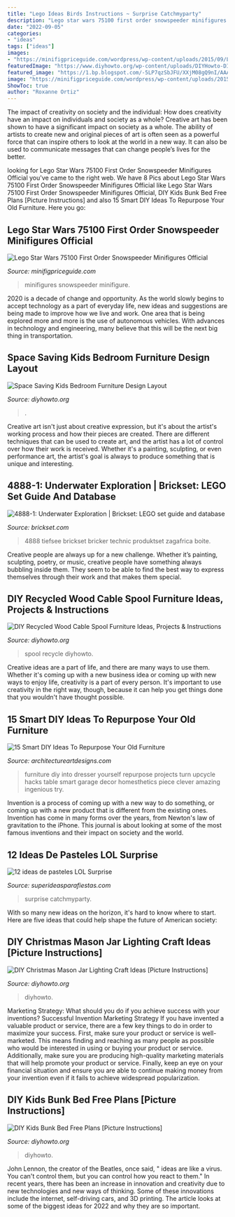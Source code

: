 ```yaml
---
title: "Lego Ideas Birds Instructions ~ Surprise Catchmyparty"
description: "Lego star wars 75100 first order snowspeeder minifigures official"
date: "2022-09-05"
categories:
- "ideas"
tags: ["ideas"]
images:
- "https://minifigpriceguide.com/wordpress/wp-content/uploads/2015/09/Lego-Star-Wars-75100-First-Order-Snowspeeder.jpg"
featuredImage: "https://www.diyhowto.org/wp-content/uploads/DIYHowto-DIY-Kids-Bunk-Bed-Free-Plans-02.jpg"
featured_image: "https://1.bp.blogspot.com/-5LP7qzSbJFU/XXjM08gQ9nI/AAAAAAAAQ9I/Pld_Ej_bi6g_LC6naskUs62x0zkyOPZVgCLcBGAsYHQ/s1600/11.jpg"
image: "https://minifigpriceguide.com/wordpress/wp-content/uploads/2015/09/Lego-Star-Wars-75100-First-Order-Snowspeeder.jpg"
ShowToc: true
author: "Roxanne Ortiz"
---
```



The impact of creativity on society and the individual: How does creativity have an impact on individuals and society as a whole?
Creative art has been shown to have a significant impact on society as a whole. The ability of artists to create new and original pieces of art is often seen as a powerful force that can inspire others to look at the world in a new way. It can also be used to communicate messages that can change people’s lives for the better.

	

		
looking for Lego Star Wars 75100 First Order Snowspeeder Minifigures Official you've came to the right web. We have 8 Pics about Lego Star Wars 75100 First Order Snowspeeder Minifigures Official like Lego Star Wars 75100 First Order Snowspeeder Minifigures Official, DIY Kids Bunk Bed Free Plans [Picture Instructions] and also 15 Smart DIY Ideas To Repurpose Your Old Furniture. Here you go:
		
    
## Lego Star Wars 75100 First Order Snowspeeder Minifigures Official

<img loading=lazy src="https://minifigpriceguide.com/wordpress/wp-content/uploads/2015/09/Lego-Star-Wars-75100-First-Order-Snowspeeder.jpg" onerror="this.onerror=null;this.src='https://tse3.mm.bing.net/th?id=OIP.492Jwcs8y1wm6Ux3ZEFS9gHaHw&amp;pid=15.1';" alt="Lego Star Wars 75100 First Order Snowspeeder Minifigures Official">

_Source: minifigpriceguide.com_

>minifigures snowspeeder minifigure. 

	

2020 is a decade of change and opportunity. As the world slowly begins to accept technology as a part of everyday life, new ideas and suggestions are being made to improve how we live and work. One area that is being explored more and more is the use of autonomous vehicles. With advances in technology and engineering, many believe that this will be the next big thing in transportation.

    
## Space Saving Kids Bedroom Furniture Design Layout

<img loading=lazy src="https://www.diyhowto.org/wp-content/uploads/DIYHowto-Space-Saving-Kids-Room-Furniture-Design-03.jpg" onerror="this.onerror=null;this.src='https://tse2.mm.bing.net/th?id=OIP.k-pmjK7a3CYjL-s5V2mqOgHaFR&amp;pid=15.1';" alt="Space Saving Kids Bedroom Furniture Design Layout">

_Source: diyhowto.org_

>. 

	

Creative art isn't just about creative expression, but it's about the artist's working process and how their pieces are created. There are different techniques that can be used to create art, and the artist has a lot of control over how their work is received. Whether it's a painting, sculpting, or even performance art, the artist's goal is always to produce something that is unique and interesting.

    
## 4888-1: Underwater Exploration | Brickset: LEGO Set Guide And Database

<img loading=lazy src="https://images.brickset.com/sets/images/4888-1.jpg" onerror="this.onerror=null;this.src='https://tse2.mm.bing.net/th?id=OIP.LaH6fqrkYzqXFn7P5YZhmAHaKC&amp;pid=15.1';" alt="4888-1: Underwater Exploration | Brickset: LEGO set guide and database">

_Source: brickset.com_

>4888 tiefsee brickset bricker technic produktset zagafrica boite. 

	

Creative people are always up for a new challenge. Whether it’s painting, sculpting, poetry, or music, creative people have something always bubbling inside them. They seem to be able to find the best way to express themselves through their work and that makes them special.

    
## DIY Recycled Wood Cable Spool Furniture Ideas, Projects &amp; Instructions

<img loading=lazy src="https://www.diyhowto.org/wp-content/uploads/DIYHowto-DIY-Wood-Wire-Spool-Recycle-Ideas-19.jpg" onerror="this.onerror=null;this.src='https://tse2.mm.bing.net/th?id=OIP.gJJ11aWQkaRGi4QjRHugpQHaRJ&amp;pid=15.1';" alt="DIY Recycled Wood Cable Spool Furniture Ideas, Projects &amp; Instructions">

_Source: diyhowto.org_

>spool recycle diyhowto. 

	

Creative ideas are a part of life, and there are many ways to use them. Whether it's coming up with a new business idea or coming up with new ways to enjoy life, creativity is a part of every person. It's important to use creativity in the right way, though, because it can help you get things done that you wouldn't have thought possible.

    
## 15 Smart DIY Ideas To Repurpose Your Old Furniture

<img loading=lazy src="http://www.architectureartdesigns.com/wp-content/uploads/2017/05/15-Smart-DIY-Ideas-To-Repurpose-Your-Old-Furniture-14.jpg" onerror="this.onerror=null;this.src='https://tse4.mm.bing.net/th?id=OIP.PMfvJPGHCrqoJkcuUVUc5AHaKK&amp;pid=15.1';" alt="15 Smart DIY Ideas To Repurpose Your Old Furniture">

_Source: architectureartdesigns.com_

>furniture diy into dresser yourself repurpose projects turn upcycle hacks table smart garage decor homesthetics piece clever amazing ingenious try. 

	

Invention is a process of coming up with a new way to do something, or coming up with a new product that is different from the existing ones. Invention has come in many forms over the years, from Newton's law of gravitation to the iPhone. This journal is about looking at some of the most famous inventions and their impact on society and the world.

    
## 12 Ideas De Pasteles LOL Surprise

<img loading=lazy src="https://1.bp.blogspot.com/-5LP7qzSbJFU/XXjM08gQ9nI/AAAAAAAAQ9I/Pld_Ej_bi6g_LC6naskUs62x0zkyOPZVgCLcBGAsYHQ/s1600/11.jpg" onerror="this.onerror=null;this.src='https://tse4.mm.bing.net/th?id=OIP.oIxrYSJsr8Z_KYCbhGUwMQHaLG&amp;pid=15.1';" alt="12 ideas de pasteles LOL Surprise">

_Source: superideasparafiestas.com_

>surprise catchmyparty. 

	

With so many new ideas on the horizon, it's hard to know where to start. Here are five ideas that could help shape the future of American society: 

    
## DIY Christmas Mason Jar Lighting Craft Ideas [Picture Instructions]

<img loading=lazy src="https://www.diyhowto.org/wp-content/uploads/DIYHowto-DIY-Christmas-Mason-Jar-Lights-Craft-Ideas-08.jpg" onerror="this.onerror=null;this.src='https://tse2.mm.bing.net/th?id=OIP.4QMsST2Wdf7vKYot7vtJkAHaOX&amp;pid=15.1';" alt="DIY Christmas Mason Jar Lighting Craft Ideas [Picture Instructions]">

_Source: diyhowto.org_

>diyhowto. 

	

Marketing Strategy: What should you do if you achieve success with your inventions?
Successful Invention Marketing Strategy
If you have invented a valuable product or service, there are a few key things to do in order to maximize your success. First, make sure your product or service is well-marketed. This means finding and reaching as many people as possible who would be interested in using or buying your product or service. Additionally, make sure you are producing high-quality marketing materials that will help promote your product or service. Finally, keep an eye on your financial situation and ensure you are able to continue making money from your invention even if it fails to achieve widespread popularization.

    
## DIY Kids Bunk Bed Free Plans [Picture Instructions]

<img loading=lazy src="https://www.diyhowto.org/wp-content/uploads/DIYHowto-DIY-Kids-Bunk-Bed-Free-Plans-02.jpg" onerror="this.onerror=null;this.src='https://tse4.mm.bing.net/th?id=OIP._05BkCQ7C9eHQXpX1bo7MgHaLD&amp;pid=15.1';" alt="DIY Kids Bunk Bed Free Plans [Picture Instructions]">

_Source: diyhowto.org_

>diyhowto. 

	

John Lennon, the creator of the Beatles, once said, " ideas are like a virus. You can't control them, but you can control how you react to them." In recent years, there has been an increase in innovation and creativity due to new technologies and new ways of thinking. Some of these innovations include the internet, self-driving cars, and 3D printing. The article looks at some of the biggest ideas for 2022 and why they are so important.

